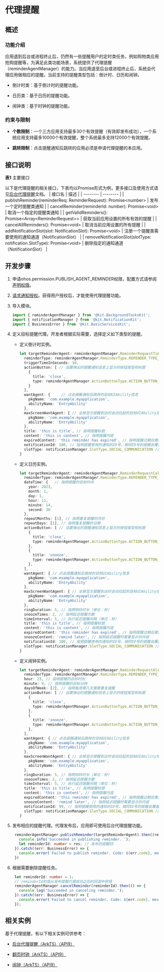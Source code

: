 # 代理提醒

## 概述

### 功能介绍

应用退到后台或进程终止后，仍然有一些提醒用户的定时类任务，例如购物类应用抢购提醒等，为满足此类功能场景，系统提供了代理提醒（reminderAgentManager）的能力。当应用退至后台或进程终止后，系统会代理应用做相应的提醒。当前支持的提醒类型包括：倒计时、日历和闹钟。

- 倒计时类：基于倒计时的提醒功能。

- 日历类：基于日历的提醒功能。

- 闹钟类：基于时钟的提醒功能。

### 约束与限制

- **个数限制**：一个三方应用支持最多30个有效提醒（有效即发布成功），一个系统应用支持最多10000个有效提醒，整个系统最多支持12000个有效提醒。

- **跳转限制**：点击提醒通知后跳转的应用必须是申请代理提醒的本应用。


## 接口说明

**表1** 主要接口

以下是代理提醒的相关接口，下表均以Promise形式为例，更多接口及使用方式请见[后台代理提醒](../reference/apis-backgroundtasks-kit/js-apis-reminderAgentManager.md)文档。
| 接口名 | 描述 |
| -------- | -------- |
| publishReminder(reminderReq: ReminderRequest): Promise&lt;number&gt; | 发布一个定时提醒类通知 |
| cancelReminder(reminderId: number): Promise&lt;void&gt; | 取消一个指定的提醒类通知 |
| getValidReminders(): Promise&lt;Array&lt;ReminderRequest&gt;&gt; | 获取当前应用设置的所有有效的提醒 |
| cancelAllReminders(): Promise&lt;void&gt; | 取消当前应用设置的所有提醒 |
| addNotificationSlot(slot: NotificationSlot): Promise&lt;void&gt; | 注册一个提醒类需要使用的通知通道（NotificationSlot） |
| removeNotificationSlot(slotType: notification.SlotType): Promise&lt;void&gt; | 删除指定的通知通道（NotificationSlot） |


## 开发步骤

1. 申请ohos.permission.PUBLISH_AGENT_REMINDER权限，配置方式请参阅[声明权限](../security/AccessToken/declare-permissions.md)。

2. [请求通知授权](../notification/notification-enable.md)。获得用户授权后，才能使用代理提醒功能。

3. 导入模块。
   
   ```ts
   import { reminderAgentManager } from '@kit.BackgroundTasksKit';
   import { notificationManager } from '@kit.NotificationKit';
   import { BusinessError } from '@kit.BasicServicesKit';
   ```

4. 定义目标提醒代理。开发者根据实际需要，选择定义如下类型的提醒。

   - 定义倒计时实例。
     
      ```ts
      let targetReminderAgent: reminderAgentManager.ReminderRequestTimer = {
        reminderType: reminderAgentManager.ReminderType.REMINDER_TYPE_TIMER,   // 提醒类型为倒计时类型
        triggerTimeInSeconds: 10,
        actionButton: [ // 设置弹出的提醒通知信息上显示的按钮类型和标题
          {
            title: 'close',
            type: reminderAgentManager.ActionButtonType.ACTION_BUTTON_TYPE_CLOSE
          }
        ],
        wantAgent: {     // 点击提醒通知后跳转的目标UIAbility信息
          pkgName: 'com.example.myapplication',
          abilityName: 'EntryAbility'
        },
        maxScreenWantAgent: { // 全屏显示提醒到达时自动拉起的目标UIAbility信息
          pkgName: 'com.example.myapplication',
          abilityName: 'EntryAbility'
        },
        title: 'this is title', // 指明提醒标题
        content: 'this is content', // 指明提醒内容
        expiredContent: 'this reminder has expired', // 指明提醒过期后需要显示的内容
        notificationId: 100, // 指明提醒使用的通知的ID号，相同ID号的提醒会覆盖
        slotType: notificationManager.SlotType.SOCIAL_COMMUNICATION // 指明提醒的Slot类型
      }
      ```

   - 定义日历实例。
     
      ```ts
      let targetReminderAgent: reminderAgentManager.ReminderRequestCalendar = {
        reminderType: reminderAgentManager.ReminderType.REMINDER_TYPE_CALENDAR, // 提醒类型为日历类型
        dateTime: {   // 指明提醒的目标时间
          year: 2023,
          month: 1,
          day: 1,
          hour: 11,
          minute: 14,
          second: 30
        },
        repeatMonths: [1], // 指明重复提醒的月份
        repeatDays: [1], // 指明重复提醒的日期
        actionButton: [ // 设置弹出的提醒通知信息上显示的按钮类型和标题
          {
            title: 'close',
            type: reminderAgentManager.ActionButtonType.ACTION_BUTTON_TYPE_CLOSE
          },
          {
            title: 'snooze',
            type: reminderAgentManager.ActionButtonType.ACTION_BUTTON_TYPE_SNOOZE
          },
        ],
        wantAgent: { // 点击提醒通知后跳转的目标UIAbility信息
          pkgName: 'com.example.myapplication',
          abilityName: 'EntryAbility'
        },
        maxScreenWantAgent: { // 全屏显示提醒到达时自动拉起的目标UIAbility信息
          pkgName: 'com.example.myapplication',
          abilityName: 'EntryAbility'
        },
        ringDuration: 5, // 指明响铃时长（单位：秒）
        snoozeTimes: 2, // 指明延迟提醒次数
        timeInterval: 5, // 执行延迟提醒间隔（单位：秒）
        title: 'this is title', // 指明提醒标题
        content: 'this is content', // 指明提醒内容
        expiredContent: 'this reminder has expired', // 指明提醒过期后需要显示的内容
        snoozeContent: 'remind later', // 指明延迟提醒时需要显示的内容
        notificationId: 100, // 指明提醒使用的通知的ID号，相同ID号的提醒会覆盖
        slotType: notificationManager.SlotType.SOCIAL_COMMUNICATION // 指明提醒的Slot类型
      }
      ```

   - 定义闹钟实例。
   
      ```ts
      let targetReminderAgent: reminderAgentManager.ReminderRequestAlarm = {
        reminderType: reminderAgentManager.ReminderType.REMINDER_TYPE_ALARM, // 提醒类型为闹钟类型
        hour: 23, // 指明提醒的目标时刻
        minute: 9, // 指明提醒的目标分钟
        daysOfWeek: [2], // 指明每周哪几天需要重复提醒
        actionButton: [ // 设置弹出的提醒通知信息上显示的按钮类型和标题
          {
            title: 'close',
            type: reminderAgentManager.ActionButtonType.ACTION_BUTTON_TYPE_CLOSE
          },
          {
            title: 'snooze',
            type: reminderAgentManager.ActionButtonType.ACTION_BUTTON_TYPE_SNOOZE
          },
        ],
        wantAgent: { // 点击提醒通知后跳转的目标UIAbility信息
          pkgName: 'com.example.myapplication',
          abilityName: 'EntryAbility'
        },
        maxScreenWantAgent: { // 全屏显示提醒到达时自动拉起的目标UIAbility信息
          pkgName: 'com.example.myapplication',
          abilityName: 'EntryAbility'
        },
        ringDuration: 5, // 指明响铃时长（单位：秒）
        snoozeTimes: 2, // 指明延迟提醒次数
        timeInterval: 5, // 执行延迟提醒间隔（单位：秒）
        title: 'this is title', // 指明提醒标题
        content: 'this is content', // 指明提醒内容
        expiredContent: 'this reminder has expired', // 指明提醒过期后需要显示的内容
        snoozeContent: 'remind later', // 指明延迟提醒时需要显示的内容
        notificationId: 99, // 指明提醒使用的通知的ID号，相同ID号的提醒会覆盖
        slotType: notificationManager.SlotType.SOCIAL_COMMUNICATION // 指明提醒的Slot类型
      }
      ```

5. 发布相应的提醒代理。代理发布后，应用即可使用后台代理提醒功能。
   
   ```ts
    reminderAgentManager.publishReminder(targetReminderAgent).then((res: number) => {
      console.info('Succeeded in publishing reminder. ');
      let reminderId: number = res; // 发布的提醒ID
    }).catch((err: BusinessError) => {
      console.error(`Failed to publish reminder. Code: ${err.code}, message: ${err.message}`);
    })
   ```

6. 根据需要删除提醒任务。
   
   ```ts
    let reminderId: number = 1;
    // reminderId的值从发布提醒代理成功之后的回调中获得
    reminderAgentManager.cancelReminder(reminderId).then(() => {
      console.log('Succeeded in canceling reminder.');
    }).catch((err: BusinessError) => {
      console.error(`Failed to cancel reminder. Code: ${err.code}, message: ${err.message}`);
    });
   ```

## 相关实例

基于代理提醒，有以下相关实例可供参考：

- [后台代理提醒（ArkTS）（API9）](https://gitee.com/openharmony/applications_app_samples/tree/master/code/BasicFeature/TaskManagement/ReminderAgentManager)

- [翻页时钟（ArkTS）（API9）](https://gitee.com/openharmony/applications_app_samples/tree/master/code/Solutions/Tools/FlipClock)

- [闹钟（ArkTS）（API9）](https://gitee.com/openharmony/codelabs/tree/master/CommonEventAndNotification/AlarmClock)
